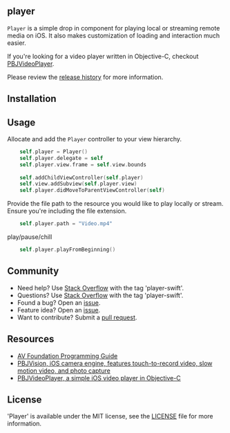 ## player

`Player` is a simple drop in component for playing local or streaming remote media on iOS. It also makes customization of loading and interaction much easier.

If you're looking for a video player written in Objective-C, checkout [PBJVideoPlayer](https://github.com/piemonte/PBJVideoPlayer).

Please review the [release history](https://github.com/piemonte/player/releases) for more information.

## Installation



## Usage

Allocate and add the `Player` controller to your view hierarchy.

``` Swift
    self.player = Player()
    self.player.delegate = self
    self.player.view.frame = self.view.bounds
        
    self.addChildViewController(self.player)
    self.view.addSubview(self.player.view)
    self.player.didMoveToParentViewController(self)
```

Provide the file path to the resource you would like to play locally or stream. Ensure you're including the file extension.

``` Swift
    self.player.path = "Video.mp4"
```

play/pause/chill

``` Swift
    self.player.playFromBeginning()
```

## Community

- Need help? Use [Stack Overflow](http://stackoverflow.com/questions/tagged/player-swift) with the tag 'player-swift'.
- Questions? Use [Stack Overflow](http://stackoverflow.com/questions/tagged/player-swift) with the tag 'player-swift'.
- Found a bug? Open an [issue](https://github.com/piemonte/player/issues).
- Feature idea? Open an [issue](https://github.com/piemonte/player/issues).
- Want to contribute? Submit a [pull request](https://github.com/piemonte/player/pulls).

## Resources

* [AV Foundation Programming Guide](https://developer.apple.com/library/ios/documentation/AudioVideo/Conceptual/AVFoundationPG/Articles/00_Introduction.html)
* [PBJVision, iOS camera engine, features touch-to-record video, slow motion video, and photo capture](https://github.com/piemonte/PBJVision)
* [PBJVideoPlayer, a simple iOS video player in Objective-C](https://github.com/piemonte/PBJVideoPlayer)

## License

'Player' is available under the MIT license, see the [LICENSE](https://github.com/piemonte/player/blob/master/LICENSE) file for more information.

